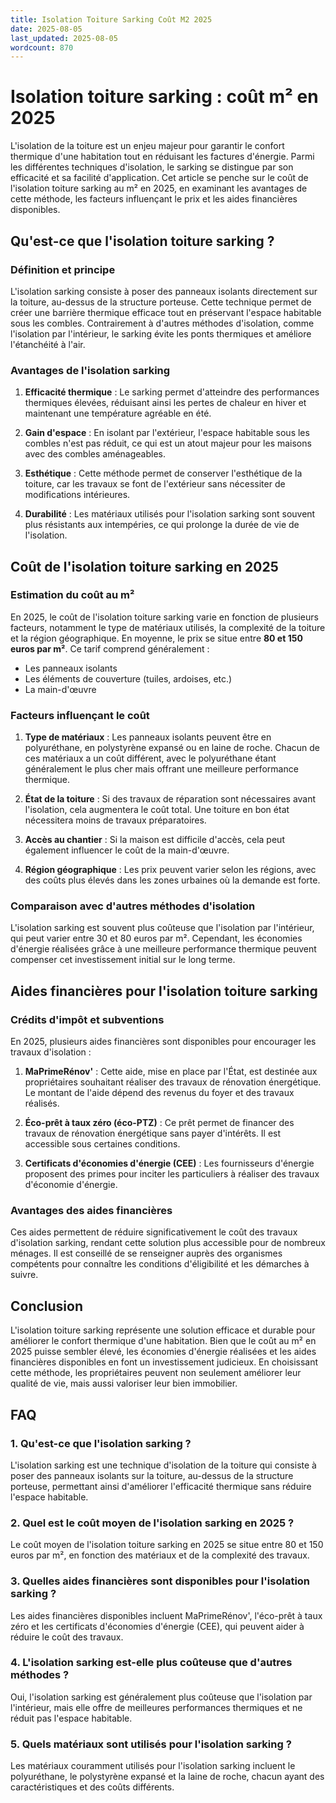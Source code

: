 ```yaml
---
title: Isolation Toiture Sarking Coût M2 2025
date: 2025-08-05
last_updated: 2025-08-05
wordcount: 870
---
```


# Isolation toiture sarking : coût m² en 2025

L'isolation de la toiture est un enjeu majeur pour garantir le confort thermique d'une habitation tout en réduisant les factures d'énergie. Parmi les différentes techniques d'isolation, le sarking se distingue par son efficacité et sa facilité d'application. Cet article se penche sur le coût de l'isolation toiture sarking au m² en 2025, en examinant les avantages de cette méthode, les facteurs influençant le prix et les aides financières disponibles.

## Qu'est-ce que l'isolation toiture sarking ?

### Définition et principe

L'isolation sarking consiste à poser des panneaux isolants directement sur la toiture, au-dessus de la structure porteuse. Cette technique permet de créer une barrière thermique efficace tout en préservant l'espace habitable sous les combles. Contrairement à d'autres méthodes d'isolation, comme l'isolation par l'intérieur, le sarking évite les ponts thermiques et améliore l'étanchéité à l'air.

### Avantages de l'isolation sarking

1. **Efficacité thermique** : Le sarking permet d'atteindre des performances thermiques élevées, réduisant ainsi les pertes de chaleur en hiver et maintenant une température agréable en été.
   
2. **Gain d'espace** : En isolant par l'extérieur, l'espace habitable sous les combles n'est pas réduit, ce qui est un atout majeur pour les maisons avec des combles aménageables.

3. **Esthétique** : Cette méthode permet de conserver l'esthétique de la toiture, car les travaux se font de l'extérieur sans nécessiter de modifications intérieures.

4. **Durabilité** : Les matériaux utilisés pour l'isolation sarking sont souvent plus résistants aux intempéries, ce qui prolonge la durée de vie de l'isolation.

## Coût de l'isolation toiture sarking en 2025

### Estimation du coût au m²

En 2025, le coût de l'isolation toiture sarking varie en fonction de plusieurs facteurs, notamment le type de matériaux utilisés, la complexité de la toiture et la région géographique. En moyenne, le prix se situe entre **80 et 150 euros par m²**. Ce tarif comprend généralement :

- Les panneaux isolants
- Les éléments de couverture (tuiles, ardoises, etc.)
- La main-d'œuvre

### Facteurs influençant le coût

1. **Type de matériaux** : Les panneaux isolants peuvent être en polyuréthane, en polystyrène expansé ou en laine de roche. Chacun de ces matériaux a un coût différent, avec le polyuréthane étant généralement le plus cher mais offrant une meilleure performance thermique.

2. **État de la toiture** : Si des travaux de réparation sont nécessaires avant l'isolation, cela augmentera le coût total. Une toiture en bon état nécessitera moins de travaux préparatoires.

3. **Accès au chantier** : Si la maison est difficile d'accès, cela peut également influencer le coût de la main-d'œuvre.

4. **Région géographique** : Les prix peuvent varier selon les régions, avec des coûts plus élevés dans les zones urbaines où la demande est forte.

### Comparaison avec d'autres méthodes d'isolation

L'isolation sarking est souvent plus coûteuse que l'isolation par l'intérieur, qui peut varier entre 30 et 80 euros par m². Cependant, les économies d'énergie réalisées grâce à une meilleure performance thermique peuvent compenser cet investissement initial sur le long terme.

## Aides financières pour l'isolation toiture sarking

### Crédits d'impôt et subventions

En 2025, plusieurs aides financières sont disponibles pour encourager les travaux d'isolation :

1. **MaPrimeRénov'** : Cette aide, mise en place par l'État, est destinée aux propriétaires souhaitant réaliser des travaux de rénovation énergétique. Le montant de l'aide dépend des revenus du foyer et des travaux réalisés.

2. **Éco-prêt à taux zéro (éco-PTZ)** : Ce prêt permet de financer des travaux de rénovation énergétique sans payer d'intérêts. Il est accessible sous certaines conditions.

3. **Certificats d'économies d'énergie (CEE)** : Les fournisseurs d'énergie proposent des primes pour inciter les particuliers à réaliser des travaux d'économie d'énergie.

### Avantages des aides financières

Ces aides permettent de réduire significativement le coût des travaux d'isolation sarking, rendant cette solution plus accessible pour de nombreux ménages. Il est conseillé de se renseigner auprès des organismes compétents pour connaître les conditions d'éligibilité et les démarches à suivre.

## Conclusion

L'isolation toiture sarking représente une solution efficace et durable pour améliorer le confort thermique d'une habitation. Bien que le coût au m² en 2025 puisse sembler élevé, les économies d'énergie réalisées et les aides financières disponibles en font un investissement judicieux. En choisissant cette méthode, les propriétaires peuvent non seulement améliorer leur qualité de vie, mais aussi valoriser leur bien immobilier.

## FAQ

### 1. Qu'est-ce que l'isolation sarking ?

L'isolation sarking est une technique d'isolation de la toiture qui consiste à poser des panneaux isolants sur la toiture, au-dessus de la structure porteuse, permettant ainsi d'améliorer l'efficacité thermique sans réduire l'espace habitable.

### 2. Quel est le coût moyen de l'isolation sarking en 2025 ?

Le coût moyen de l'isolation toiture sarking en 2025 se situe entre 80 et 150 euros par m², en fonction des matériaux et de la complexité des travaux.

### 3. Quelles aides financières sont disponibles pour l'isolation sarking ?

Les aides financières disponibles incluent MaPrimeRénov', l'éco-prêt à taux zéro et les certificats d'économies d'énergie (CEE), qui peuvent aider à réduire le coût des travaux.

### 4. L'isolation sarking est-elle plus coûteuse que d'autres méthodes ?

Oui, l'isolation sarking est généralement plus coûteuse que l'isolation par l'intérieur, mais elle offre de meilleures performances thermiques et ne réduit pas l'espace habitable.

### 5. Quels matériaux sont utilisés pour l'isolation sarking ?

Les matériaux couramment utilisés pour l'isolation sarking incluent le polyuréthane, le polystyrène expansé et la laine de roche, chacun ayant des caractéristiques et des coûts différents.
